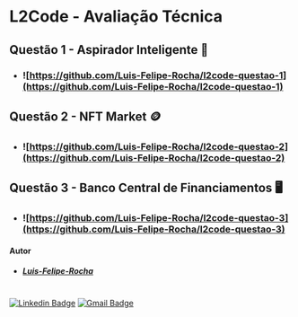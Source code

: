 # L2Code - Avaliação Técnica


## Questão 1 - Aspirador Inteligente :robot:

  - ###  ![https://github.com/Luis-Felipe-Rocha/l2code-questao-1](https://github.com/Luis-Felipe-Rocha/l2code-questao-1)



## Questão 2 - NFT Market :coin:

  - ### ![https://github.com/Luis-Felipe-Rocha/l2code-questao-2](https://github.com/Luis-Felipe-Rocha/l2code-questao-2)



## Questão 3 - Banco Central de Financiamentos :desktop_computer:

  - ### ![https://github.com/Luis-Felipe-Rocha/l2code-questao-3](https://github.com/Luis-Felipe-Rocha/l2code-questao-3)



#### Autor

- ##### [Luis-Felipe-Rocha](https://github.com/Luis-Felipe-Rocha)

#

[![Linkedin Badge](https://img.shields.io/badge/-luisfeliperc12-blue?style=for-the-badge&logo=Linkedin&logoColor=white&link=https://www.linkedin.com/in/luisfeliperc12/)](https://www.linkedin.com/in/luisfeliperc12/) [![Gmail Badge](https://img.shields.io/badge/-luisfeliperc12@gmail.com-c14438?style=for-the-badge&logo=Gmail&logoColor=white&link=mailto:tgmarinho@gmail.com)](mailto:luisfeliperc12@gmail.com)



